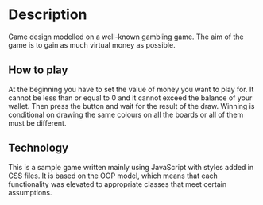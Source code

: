 # Description

Game design modelled on a well-known gambling game. The aim of the game is to gain as much virtual money as possible.

## How to play

At the beginning you have to set the value of money you want to play for. It cannot be less than or equal to 0 and it cannot exceed the balance of your wallet. Then press the button and wait for the result of the draw. Winning is conditional on drawing the same colours on all the boards or all of them must be different.

## Technology

This is a sample game written mainly using JavaScript with styles added in CSS files. It is based on the OOP model, which means that each functionality was elevated to appropriate classes that meet certain assumptions.

